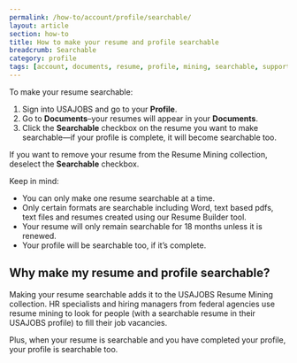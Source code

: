 ```yaml
---
permalink: /how-to/account/profile/searchable/
layout: article
section: how-to
title: How to make your resume and profile searchable
breadcrumb: Searchable
category: profile
tags: [account, documents, resume, profile, mining, searchable, support-resume]
---
```

To make your resume searchable:

1. Sign into USAJOBS and go to your **Profile**.
2. Go to **Documents**–your resumes will appear in your **Documents**.
3. Click the **Searchable** checkbox on the resume you want to make searchable—if your profile is complete, it will become searchable too.

If you want to remove your resume from the Resume Mining collection, deselect the **Searchable** checkbox.

Keep in mind:

* You can only make one resume searchable at a time.
* Only certain formats are searchable including Word, text based pdfs, text files and resumes created using our Resume Builder tool.
* Your resume will only remain searchable for 18 months unless it is renewed.
* Your profile will be searchable too, if it’s complete.

## Why make my resume and profile searchable?
Making your resume searchable adds it to the USAJOBS Resume Mining collection. HR specialists and hiring managers from federal agencies use resume mining to look for people (with a searchable resume in their USAJOBS profile) to fill their job vacancies. 

Plus, when your resume is searchable and you have completed your profile, your profile is searchable too.

